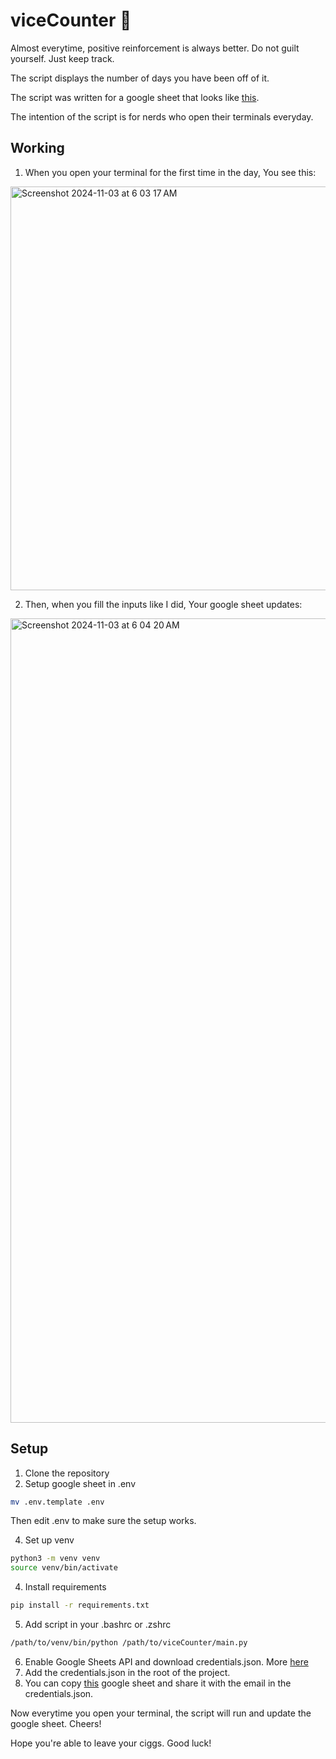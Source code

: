 # viceCounter :smoking:

Almost everytime, positive reinforcement is always better.  Do not guilt yourself. Just keep track.

The script displays the number of days you have been off of it.

The script was written for a google sheet that looks like [this](https://docs.google.com/spreadsheets/d/16s_Fe10OwKtn3cZu1nBdnDK4j7ZkZB6iNzbhkggpNZM/edit?gid=0#gid=0).

The intention of the script is for nerds who open their terminals everyday.

## Working

1. When you open your terminal for the first time in the day, You see this:


<img width="646" alt="Screenshot 2024-11-03 at 6 03 17 AM" src="https://github.com/user-attachments/assets/ebf5fbd5-0f1e-43bb-8c3b-5eb690869495">


2. Then, when you fill the inputs like I did, Your google sheet updates:

<img width="1287" alt="Screenshot 2024-11-03 at 6 04 20 AM" src="https://github.com/user-attachments/assets/915a8c81-2e32-4de5-b528-7e902afe8cf7">



## Setup
1. Clone the repository
2. Setup google sheet in .env

```bash
mv .env.template .env
```

Then edit .env to make sure the setup works.

4. Set up venv
```bash
python3 -m venv venv
source venv/bin/activate
```
4. Install requirements
```bash
pip install -r requirements.txt
```
5. Add script in your .bashrc or .zshrc
```bash
/path/to/venv/bin/python /path/to/viceCounter/main.py
```
6. Enable Google Sheets API and download credentials.json. More [here](https://developers.google.com/sheets/api/quickstart/python)
7. Add the credentials.json in the root of the project.
8. You can copy [this](https://docs.google.com/spreadsheets/d/16s_Fe10OwKtn3cZu1nBdnDK4j7ZkZB6iNzbhkggpNZM/edit?gid=0#gid=0) google sheet and share it with the email in the credentials.json.

Now everytime you open your terminal, the script will run and update the google sheet. Cheers!


Hope you're able to leave your ciggs. Good luck!
